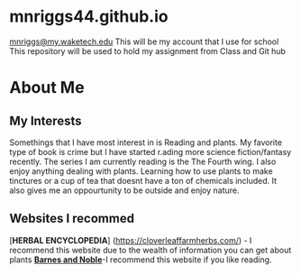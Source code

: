 # mnriggs44.github.io
mnriggs@my.waketech.edu
This will be my account that I use for school
This repository will be used to hold my assignment from Class and Git hub
# About Me
## My Interests 
Somethings that I have most interest in is Reading and plants. My favorite type of book is crime but I have started r.ading more science fiction/fantasy recently. The series I am currently reading is the The Fourth wing. I also enjoy anything dealing with plants. Learning how to use plants to make tinctures or a cup of tea that doesnt have a ton of chemicals included.  It also gives me an oppourtunity to be outside and enjoy nature.  
## Websites I recommed
[**HERBAL ENCYCLOPEDIA**] (https://cloverleaffarmherbs.com/) - I recommend this website due to the wealth of information you can get about plants
[**Barnes and Noble**](https://www.barnesandnoble.com/)-I recommend this website if you like reading. 
